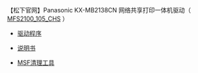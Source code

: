 ﻿【松下官网】Panasonic KX-MB2138CN 网络共享打印一体机驱动（ [MFS2100_105_CHS](http://prosystem.panasonic.cn/OA/download.html?act=search) ）


- [驱动程序](http://prosystem.panasonic.cn/inc/download.ashx?n=/upload/bangong/1/KX-MB2138CN/KX-MB2138CN%20Windows%E9%A9%B1%E5%8A%A8.zip) 

- [说明书](http://prosystem.panasonic.cn/inc/download.ashx?n=/upload/bangong/1/KX-MB2138CN/KX-MB2138CN%20%E4%BD%BF%E7%94%A8%E8%AF%B4%E6%98%8E%E4%B9%A6.pdf) 

- [MSF清理工具](http://prosystem.panasonic.cn/inc/download.ashx?n=/upload/bangong/1/KX-MB2138CN/KX-MB2138CN%20MFS%E6%B8%85%E7%90%86%E5%B7%A5%E5%85%B7.rar) 


